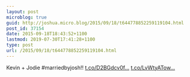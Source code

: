 ```yaml
---
layout: post
microblog: true
guid: http://joshua.micro.blog/2015/09/18/t644778852259119104.html
post_id: 37154
date: 2015-09-18T18:43:52+1100
lastmod: 2019-07-30T17:41:28+1100
type: post
url: /2015/09/18/t644778852259119104.html
---
```

Kevin + Jodie #marriedbyjosh!! [t.co/D2BGdcv0f...](http://t.co/D2BGdcv0f8) [t.co/LvWtyATow...](http://t.co/LvWtyATowb)
